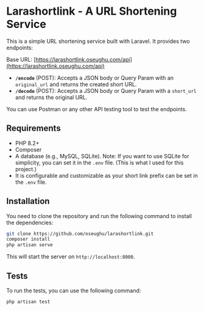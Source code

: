 # Larashortlink - A URL Shortening Service

This is a simple URL shortening service built with Laravel. It provides two endpoints:

Base URL: [https://larashortlink.oseughu.com/api](https://larashortlink.oseughu.com/api)

- **`/encode`** (POST): Accepts a JSON body or Query Param with an `original_url` and returns the created short URL.
- **`/decode`** (POST): Accepts a JSON body or Query Param with a `short_url` and returns the original URL.

You can use Postman or any other API testing tool to test the endpoints.

## Requirements

- PHP 8.2+
- Composer
- A database (e.g., MySQL, SQLite). Note: If you want to use SQLite for simplicity, you can set it in the `.env` file. (This is what I used for this project.)
- It is configurable and customizable as your short link prefix can be set in the `.env` file.

## Installation

You need to clone the repository and run the following command to install the dependencies:

```bash
git clone https://github.com/oseughu/larashortlink.git
composer install
php artisan serve
```

This will start the server on `http://localhost:8000`.

## Tests

To run the tests, you can use the following command:

```bash
php artisan test
```
